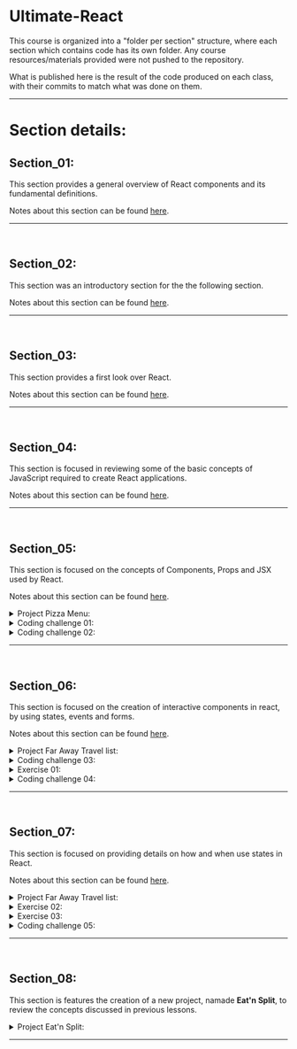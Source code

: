 # Ultimate-React

This course is organized into a "folder per section" structure, where each section which contains code has its own folder. Any course resources/materials provided were not pushed to the repository.

What is published here is the result of the code produced on each class, with their commits to match what was done on them.

<hr>

# Section details:

## Section_01:

This section provides a general overview of React components and its fundamental definitions.

Notes about this section can be found [here](https://github.com/vonschappler/Ultimate-React/blob/main/Notes.md#section_01).

<hr>
<br>

## Section_02:

This section was an introductory section for the the following section.

Notes about this section can be found [here](https://github.com/vonschappler/Ultimate-React/blob/main/Notes.md#section_02).

<hr>
<br>

## Section_03:

This section provides a first look over React.

Notes about this section can be found [here](https://github.com/vonschappler/Ultimate-React/blob/main/Notes.md#section_03).

<hr>
<br>

## Section_04:

This section is focused in reviewing some of the basic concepts of JavaScript required to create React applications.

Notes about this section can be found [here](https://github.com/vonschappler/Ultimate-React/blob/main/Notes.md#section_04).

<hr>
<br>

## Section_05:

This section is focused on the concepts of Components, Props and JSX used by React.

Notes about this section can be found [here](https://github.com/vonschappler/Ultimate-React/blob/main/Notes.md#section_05).

<details>
<summary>Project Pizza Menu:</summary>

The (code for the) first project completed can be found [here](Section_05/01-pizza-menu/).

</details>

<details>
<summary>Coding challenge 01:</summary>

The (code for the) first challenge can be found [here](Challenges/01-profile-card-v1/).

</details>

<details>
<summary>Coding challenge 02:</summary>

The (code for the) first challenge can be found [here](Challenges/02-profile-card-v2/).

</details>

<hr>
<br>

## Section_06:

This section is focused on the creation of interactive components in react, by using states, events and forms.

Notes about this section can be found [here](https://github.com/vonschappler/Ultimate-React/blob/main/Notes.md#section_06).

<details>
<summary>Project Far Away Travel list:</summary>

The (code for the) first project completed can be found [here](Section_06/02-far-away/).

</details>

<details>
<summary>Coding challenge 03:</summary>

The (code for the) third challenge can be found [here](Challenges/03-date-counter-v1/).

</details>

<details>
<summary>Exercise 01:</summary>

The (code for the) first exercise can be found [here](Section_06/03-flashcard/).

</details>

<details>
<summary>Coding challenge 04:</summary>

The (code for the) fourth challenge can be found [here](Challenges/04-date-counter-v2/).

</details>

<hr>
<br>

## Section_07:

This section is focused on providing details on how and when use states in React.

Notes about this section can be found [here](https://github.com/vonschappler/Ultimate-React/blob/main/Notes.md#section_07).

<details>
<summary>Project Far Away Travel list:</summary>

The (code for the) second project completed can be found [here](Section_07/01-far-away/).

</details>

<details>
<summary>Exercise 02:</summary>

The (code for the) second exercise can be found [here](Section_07/02-accordion/).

</details>

<details>
<summary>Exercise 03:</summary>

The (code for the) third exercise can be found [here](Section_07/04-accordion/).

</details>

<details>
<summary>Coding challenge 05:</summary>

The (code for the) fifth challenge can be found [here](Challenges/05-tip-calculator/).

</details>

<hr>
<br>

## Section_08:

This section is features the creation of a new project, namade **Eat'n Split**, to review the concepts discussed in previous lessons.

<details>
<summary>Project Eat'n Split:</summary>

The (code for the) second project completed can be found [here](Section_08/01-eat-n-split/).

</details>

<hr>
<br>
